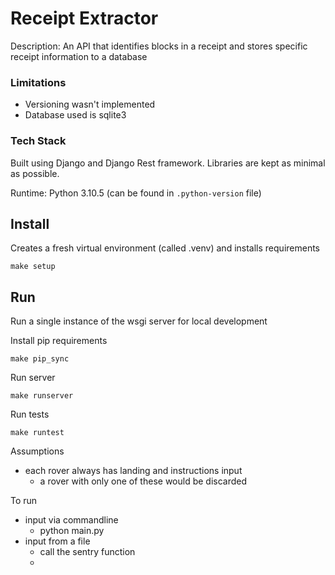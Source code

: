 # Receipt Extractor

Description: An API that identifies blocks in a receipt and stores specific 
receipt information to a database

### Limitations
- Versioning wasn't implemented
- Database used is sqlite3

### Tech Stack
Built using Django and Django Rest framework. Libraries are kept as minimal as possible. 

Runtime: Python 3.10.5 (can be found in `.python-version` file)


## Install #
Creates a fresh virtual environment (called .venv) and installs requirements
```commandline
make setup
```

## Run #
Run a single instance of the wsgi server for local development

Install pip requirements
```commandline
make pip_sync
```

Run server
```commandline
make runserver
```

Run tests
```commandline
make runtest
```


Assumptions
- each rover always has landing and instructions input
  - a rover with only one of these would be discarded


To run
- input via commandline
  - python main.py
- input from a file
  - call the sentry function
  - 